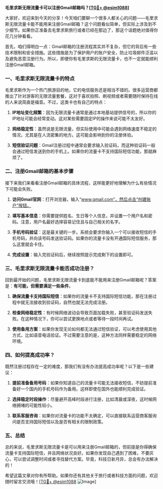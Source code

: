 **毛里求斯无限流量卡可以注册Gmail邮箱吗？[[TG💪+ @esim1088](https://t.me/s/esim1088)]**

大家好，欢迎来到今天的分享！今天咱们要聊一个很多人都关心的问题——毛里求斯无限流量卡能不能用来注册Gmail邮箱？这个问题看似简单，但实际上涉及到不少细节。如果你正准备去毛里求斯旅行或者已经在那边了，那这个话题绝对值得你花几分钟看看。

首先，咱们得明白一点：Gmail邮箱的注册流程其实并不复杂，但它的背后有一些技术限制和安全措施。这些措施是为了保护用户的账户安全，防止垃圾邮件泛滥以及避免恶意注册行为。所以，即便你有毛里求斯的无限流量卡，也不一定就能顺利注册Gmail邮箱。

### 一、毛里求斯无限流量卡的特点

毛里求斯作为一个热门旅游目的地，它的电信服务还是相当不错的。很多运营商都推出了针对游客的无限流量套餐，这对于喜欢拍照、刷视频或者需要随时保持在线的人来说简直是福音。不过，这类卡也有自己的特点：

1. **IP地址变化频繁**：因为无限流量卡通常是通过本地基站提供信号的，所以你的IP地址可能会经常变动。这对某些需要固定IP的操作来说可能不太友好。
   
2. **网络稳定性**：虽然说是无限流量，但实际使用中可能会遇到网络速度不稳定的情况，尤其是在人流密集的地方。这可能会影响到你的注册体验。

3. **短信验证问题**：Gmail注册过程中通常会要求输入验证码，而这种验证码一般会通过短信发送到你的手机上。如果你的流量卡不支持国际短信功能，那就麻烦了。

### 二、注册Gmail邮箱的基本步骤

接下来我们来看看注册Gmail邮箱的具体流程，这样能更好地理解为什么有些情况下可能会失败。

1. **访问Gmail官网**：打开浏览器，输入“www.gmail.com”，然后点击“创建账户”按钮。

2. **填写基本信息**：你需要提供姓名、生日等个人信息，并设置一个用户名和密码。注意，用户名最好选择容易记住且与自己相关的名字。

3. **手机号码验证**：这是最关键的一步。系统会要求你输入一个可以接收短信的手机号码，并向该号码发送验证码。如果你的流量卡没有开通国际短信服务，那么这里就会卡住。

4. **完成设置**：输入完验证码后，继续按照提示完成剩下的设置即可。

### 三、毛里求斯无限流量卡能否成功注册？

回到最开始的问题，毛里求斯无限流量卡到底能不能用来注册Gmail邮箱呢？答案是：**有可能，但需要满足一些条件**。

1. **确保流量卡支持国际短信**：如果你的流量卡不支持国际短信功能，那在注册过程中就无法接收到验证码，自然也就无法完成注册。

2. **检查网络稳定性**：有时候网络波动会导致页面加载失败，甚至验证码发送失败。在这种情况下，你可以尝试更换地点或者等待一段时间再试。

3. **使用备用方案**：如果你发现无论如何都无法通过短信验证，可以考虑使用其他方式，比如语音电话验证。不过需要注意的是，这种方法同样需要稳定的网络环境。

### 四、如何提高成功率？

既然注册过程存在一定的难度，那我们有没有办法提高成功率呢？以下是一些建议：

1. **提前准备备用号码**：如果你知道自己的流量卡可能无法接收短信，不妨提前准备好一个国内的手机号码作为备用。这样即使在国外也能顺利完成验证。

2. **选择稳定时段操作**：尽量避开高峰时段进行注册，比如清晨或深夜，这时候网络拥堵的可能性较小。

3. **联系客服咨询**：如果你对流量卡的功能不太确定，可以直接联系运营商客服询问是否支持国际短信以及是否有相关的限制政策。

### 五、总结

总的来说，毛里求斯无限流量卡是可以用来注册Gmail邮箱的，但前提是你得确保流量卡支持国际短信，并且网络状况良好。如果你发现自己遇到了困难，不要灰心，可以尝试调整时间或者寻找替代方案。毕竟，科技日新月异，总会有办法解决的！

希望这篇文章对你有所帮助。如果你还有其他关于旅行或者科技方面的问题，欢迎随时留言交流哦！[[TG💪+ @esim1088](https://t.me/s/esim1088) ![Image](https://i.postimg.cc/4NQfJmqS/Snipaste-2025-05-13-00-14-12.png)]